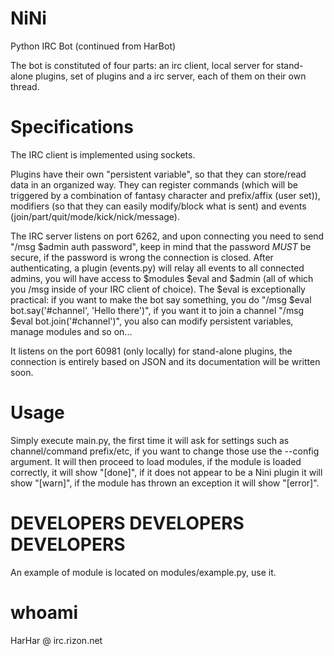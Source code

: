 NiNi
====

Python IRC Bot (continued from HarBot)

The bot is constituted of four parts: an irc client, local server for stand-alone plugins, set of plugins and a irc server, each of them on their own thread.

Specifications
====
The IRC client is implemented using sockets.

Plugins have their own "persistent variable", so that they can store/read data in an organized way. They can register commands (which will be triggered by a combination of fantasy character and prefix/affix (user set)), modifiers (so that they can easily modify/block what is sent) and events (join/part/quit/mode/kick/nick/message).

The IRC server listens on port 6262, and upon connecting you need to send "/msg $admin auth password", keep in mind that the password *MUST* be secure, if the password is wrong the connection is closed. After authenticating, a plugin (events.py) will relay all events to all connected admins, you will have access to $modules $eval and $admin (all of which you /msg inside of your IRC client of choice). The $eval is exceptionally practical: if you want to make the bot say something, you do "/msg $eval bot.say('#channel', 'Hello there')", if you want it to join a channel "/msg $eval bot.join('#channel')", you also can modify persistent variables, manage modules and so on...

It listens on the port 60981 (only locally) for stand-alone plugins, the connection is entirely based on JSON and its documentation will be written soon.

Usage
====
Simply execute main.py, the first time it will ask for settings such as channel/command prefix/etc, if you want to change those use the --config argument. It will then proceed to load modules, if the module is loaded correctly, it will show "[done]", if it does not appear to be a Nini plugin it will show "[warn]", if the module has thrown an exception it will show "[error]".

DEVELOPERS DEVELOPERS DEVELOPERS
====
An example of module is located on modules/example.py, use it.

whoami
====
HarHar @ irc.rizon.net

